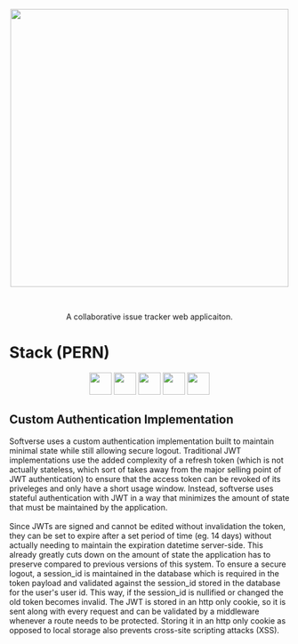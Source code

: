 <p align="center">
  <img align="center" width="500px" src="https://user-images.githubusercontent.com/76667723/160268980-9e682d11-895f-4d2d-a606-41a257174e56.svg">
</p>

<br>

<p align="center">A collaborative issue tracker web applicaiton.</p>

# Stack (PERN)
<p align="center" vertical-align="middle">
    <img src="https://img.shields.io/badge/-Express-303030?logo=express&logoColor=ffffff&style=for-the-badge&logoWidth=20" height="40"/>
    <img src="https://img.shields.io/badge/-React-282c34?logo=react&logoColor=61DBFB&style=for-the-badge&logoWidth=20" height="40"/>
    <img src="https://img.shields.io/badge/-postgresql-31648c?logo=postgresql&logoColor=ffffff&style=for-the-badge&logoWidth=20" height="40"/>
    <img src="https://img.shields.io/badge/-SASS-CD6799?logo=sass&logoColor=ffffff&style=for-the-badge&logoWidth=20" height="40"/>
    <img src="https://img.shields.io/badge/-Node.js-3c873a?logo=node.js&logoColor=ffffff&style=for-the-badge&logoWidth=20" height="40">
</p>


## Custom Authentication Implementation

Softverse uses a custom authentication implementation built to maintain minimal state while still allowing secure logout. Traditional JWT implementations use the added complexity of a refresh token (which is not actually stateless, which sort of takes away from the major selling point of JWT authentication) to ensure that the access token can be revoked of its priveleges and only have a short usage window. Instead, softverse uses stateful authentication with JWT in a way that minimizes the amount of state that must be maintained by the application.
<br><br>
Since JWTs are signed and cannot be edited without invalidation the token, they can be set to expire after a set period of time (eg. 14 days) without actually needing to maintain the expiration datetime server-side. This already greatly cuts down on the amount of state the application has to preserve compared to previous versions of this system. To ensure a secure logout, a session_id is maintained in the database which is required in the token payload and validated against the session_id stored in the database for the user's user id. This way, if the session_id is nullified or changed the old token becomes invalid. The JWT is stored in an http only cookie, so it is sent along with every request and can be validated by a middleware whenever a route needs to be protected. Storing it in an http only cookie as opposed to local storage also prevents cross-site scripting attacks (XSS).
